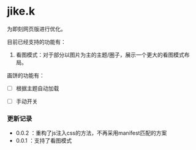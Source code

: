 # jike.k

为即刻网页版进行优化。

目前已经支持的功能有：

1. 看图模式：对于部分以图片为主的主题/圈子，展示一个更大的看图模式布局。

画饼的功能有：

- [ ] 根据主题自动加载

- [ ] 手动开关


### 更新记录

- 0.0.2 ：重构了js注入css的方法，不再采用manifest匹配的方案
- 0.0.1 ：支持了看图模式